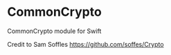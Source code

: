# CommonCrypto
CommonCrypto module for Swift

Credit to Sam Soffles https://github.com/soffes/Crypto
